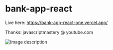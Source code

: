 # bank-app-react
Live here:
https://bank-app-react-one.vercel.app/

Thanks: javascriptmastery @ youtube.com

![Image description](https://raw.githubusercontent.com/julmezha/bank-app-react/main/544ca214-b9f7-4b90-807a-3e0db02b347e.png)
